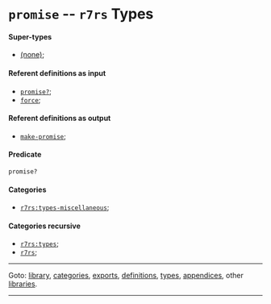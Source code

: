

<a id='type__r7rs__promise'></a>

# `promise` -- `r7rs` Types


<a id='type__r7rs__promise__super-types'></a>

#### Super-types

 * [(none)](../../r7rs/types/_index.md#toc__r7rs__types);


<a id='type__r7rs__promise__referent-definitions-input'></a>

#### Referent definitions as input

 * [`promise?`](../../r7rs/definitions/promise_3f.md#definition__r7rs__promise_3f);
 * [`force`](../../r7rs/definitions/force.md#definition__r7rs__force);


<a id='type__r7rs__promise__referent-definitions-output'></a>

#### Referent definitions as output

 * [`make-promise`](../../r7rs/definitions/make-promise.md#definition__r7rs__make-promise);


<a id='type__r7rs__promise__predicate'></a>

#### Predicate

````
promise?
````


<a id='type__r7rs__promise__categories'></a>

#### Categories

 * [`r7rs:types-miscellaneous`](../../r7rs/categories/r7rs_3a_types-miscellaneous.md#category__r7rs__r7rs_3a_types-miscellaneous);


<a id='type__r7rs__promise__categories-recursive'></a>

#### Categories recursive

 * [`r7rs:types`](../../r7rs/categories/r7rs_3a_types.md#category__r7rs__r7rs_3a_types);
 * [`r7rs`](../../r7rs/categories/r7rs.md#category__r7rs__r7rs);

----

Goto: [library](../../r7rs/_index.md#library__r7rs), [categories](../../r7rs/categories/_index.md#toc__r7rs__categories), [exports](../../r7rs/exports/_index.md#toc__r7rs__exports), [definitions](../../r7rs/definitions/_index.md#toc__r7rs__definitions), [types](../../r7rs/types/_index.md#toc__r7rs__types), [appendices](../../r7rs/appendices/_index.md#toc__r7rs__appendices), other [libraries](../../_libraries.md#toc__libraries).

----

